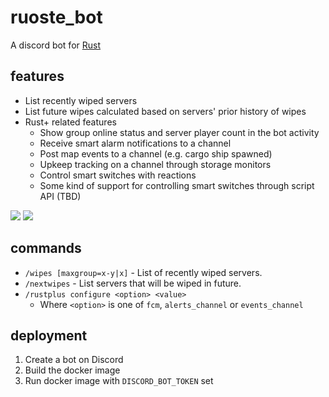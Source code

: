 # ruoste_bot

A discord bot for [Rust](https://rust.facepunch.com/)

## features

- List recently wiped servers
- List future wipes calculated based on servers' prior history of wipes
- Rust+ related features
  - Show group online status and server player count in the bot activity
  - Receive smart alarm notifications to a channel
  - Post map events to a channel (e.g. cargo ship spawned)
  - Upkeep tracking on a channel through storage monitors
  - Control smart switches with reactions
  - Some kind of support for controlling smart switches through script API (TBD)

![](https://raine.github.io/ruoste_bot/wipes.png?1)
![](https://raine.github.io/ruoste_bot/discord.png)

## commands

- `/wipes [maxgroup=x-y|x]` - List of recently wiped servers.
- `/nextwipes` - List servers that will be wiped in future.
- `/rustplus configure <option> <value>`
    - Where `<option>` is one of `fcm`, `alerts_channel` or `events_channel`

## deployment

1. Create a bot on Discord
2. Build the docker image
3. Run docker image with `DISCORD_BOT_TOKEN` set
